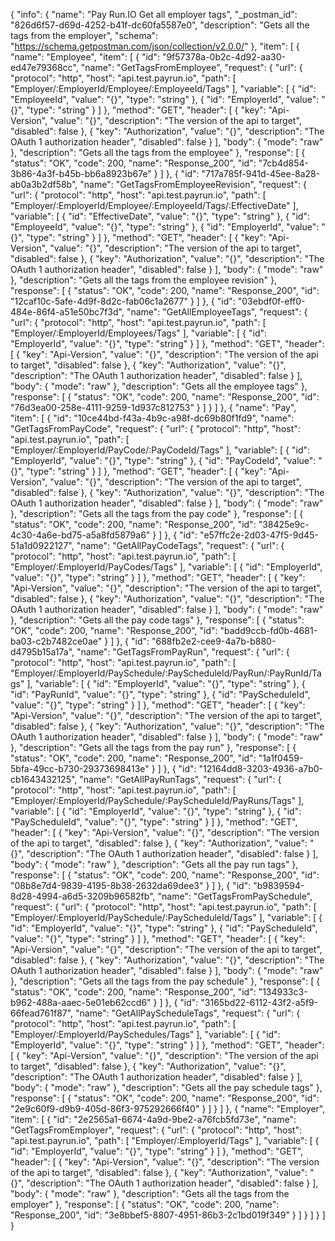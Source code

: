 {
  "info": {
    "name": "Pay Run.IO Get all employer tags",
    "_postman_id": "826d6f57-d69d-4252-b41f-dc60fa5587e0",
    "description": "Gets all the tags from the employer",
    "schema": "https://schema.getpostman.com/json/collection/v2.0.0/"
  },
  "item": [
    {
      "name": "Employee",
      "item": [
        {
          "id": "9f57378a-0b2c-4d92-aa30-ed47e79368cc",
          "name": "GetTagsFromEmployee",
          "request": {
            "url": {
              "protocol": "http",
              "host": "api.test.payrun.io",
              "path": [
                "Employer/:EmployerId/Employee/:EmployeeId/Tags"
              ],
              "variable": [
                {
                  "id": "EmployeeId",
                  "value": "{}",
                  "type": "string"
                },
                {
                  "id": "EmployerId",
                  "value": "{}",
                  "type": "string"
                }
              ]
            },
            "method": "GET",
            "header": [
              {
                "key": "Api-Version",
                "value": "{}",
                "description": "The version of the api to target",
                "disabled": false
              },
              {
                "key": "Authorization",
                "value": "{}",
                "description": "The OAuth 1 authorization header",
                "disabled": false
              }
            ],
            "body": {
              "mode": "raw"
            },
            "description": "Gets all the tags from the employee"
          },
          "response": [
            {
              "status": "OK",
              "code": 200,
              "name": "Response_200",
              "id": "7cb4d854-3b86-4a3f-b45b-bb6a8923b67e"
            }
          ]
        },
        {
          "id": "717a785f-941d-45ee-8a28-ab0a3b2df58b",
          "name": "GetTagsFromEmployeeRevision",
          "request": {
            "url": {
              "protocol": "http",
              "host": "api.test.payrun.io",
              "path": [
                "Employer/:EmployerId/Employee/:EmployeeId/Tags/:EffectiveDate"
              ],
              "variable": [
                {
                  "id": "EffectiveDate",
                  "value": "{}",
                  "type": "string"
                },
                {
                  "id": "EmployeeId",
                  "value": "{}",
                  "type": "string"
                },
                {
                  "id": "EmployerId",
                  "value": "{}",
                  "type": "string"
                }
              ]
            },
            "method": "GET",
            "header": [
              {
                "key": "Api-Version",
                "value": "{}",
                "description": "The version of the api to target",
                "disabled": false
              },
              {
                "key": "Authorization",
                "value": "{}",
                "description": "The OAuth 1 authorization header",
                "disabled": false
              }
            ],
            "body": {
              "mode": "raw"
            },
            "description": "Gets all the tags from the employee revision"
          },
          "response": [
            {
              "status": "OK",
              "code": 200,
              "name": "Response_200",
              "id": "12caf10c-5afe-4d9f-8d2c-fab06c1a2677"
            }
          ]
        },
        {
          "id": "03ebdf0f-eff0-484e-86f4-a51e50bc7f3d",
          "name": "GetAllEmployeeTags",
          "request": {
            "url": {
              "protocol": "http",
              "host": "api.test.payrun.io",
              "path": [
                "Employer/:EmployerId/Employees/Tags"
              ],
              "variable": [
                {
                  "id": "EmployerId",
                  "value": "{}",
                  "type": "string"
                }
              ]
            },
            "method": "GET",
            "header": [
              {
                "key": "Api-Version",
                "value": "{}",
                "description": "The version of the api to target",
                "disabled": false
              },
              {
                "key": "Authorization",
                "value": "{}",
                "description": "The OAuth 1 authorization header",
                "disabled": false
              }
            ],
            "body": {
              "mode": "raw"
            },
            "description": "Gets all the employee tags"
          },
          "response": [
            {
              "status": "OK",
              "code": 200,
              "name": "Response_200",
              "id": "76d3ea00-258e-4111-9259-1d937c812753"
            }
          ]
        }
      ]
    },
    {
      "name": "Pay",
      "item": [
        {
          "id": "10ce44bd-f43a-4b9c-a98f-dc69b80f1fd9",
          "name": "GetTagsFromPayCode",
          "request": {
            "url": {
              "protocol": "http",
              "host": "api.test.payrun.io",
              "path": [
                "Employer/:EmployerId/PayCode/:PayCodeId/Tags"
              ],
              "variable": [
                {
                  "id": "EmployerId",
                  "value": "{}",
                  "type": "string"
                },
                {
                  "id": "PayCodeId",
                  "value": "{}",
                  "type": "string"
                }
              ]
            },
            "method": "GET",
            "header": [
              {
                "key": "Api-Version",
                "value": "{}",
                "description": "The version of the api to target",
                "disabled": false
              },
              {
                "key": "Authorization",
                "value": "{}",
                "description": "The OAuth 1 authorization header",
                "disabled": false
              }
            ],
            "body": {
              "mode": "raw"
            },
            "description": "Gets all the tags from the pay code"
          },
          "response": [
            {
              "status": "OK",
              "code": 200,
              "name": "Response_200",
              "id": "38425e9c-4c30-4a6e-bd75-a5a8fd5879a6"
            }
          ]
        },
        {
          "id": "e57ffc2e-2d03-47f5-9d45-51a1d0922127",
          "name": "GetAllPayCodeTags",
          "request": {
            "url": {
              "protocol": "http",
              "host": "api.test.payrun.io",
              "path": [
                "Employer/:EmployerId/PayCodes/Tags"
              ],
              "variable": [
                {
                  "id": "EmployerId",
                  "value": "{}",
                  "type": "string"
                }
              ]
            },
            "method": "GET",
            "header": [
              {
                "key": "Api-Version",
                "value": "{}",
                "description": "The version of the api to target",
                "disabled": false
              },
              {
                "key": "Authorization",
                "value": "{}",
                "description": "The OAuth 1 authorization header",
                "disabled": false
              }
            ],
            "body": {
              "mode": "raw"
            },
            "description": "Gets all the pay code tags"
          },
          "response": [
            {
              "status": "OK",
              "code": 200,
              "name": "Response_200",
              "id": "badd9ccb-fd0b-4681-ba03-c2b7482ce0ae"
            }
          ]
        },
        {
          "id": "688fb2e2-cee9-4a7b-b880-d4795b15a17a",
          "name": "GetTagsFromPayRun",
          "request": {
            "url": {
              "protocol": "http",
              "host": "api.test.payrun.io",
              "path": [
                "Employer/:EmployerId/PaySchedule/:PayScheduleId/PayRun/:PayRunId/Tags"
              ],
              "variable": [
                {
                  "id": "EmployerId",
                  "value": "{}",
                  "type": "string"
                },
                {
                  "id": "PayRunId",
                  "value": "{}",
                  "type": "string"
                },
                {
                  "id": "PayScheduleId",
                  "value": "{}",
                  "type": "string"
                }
              ]
            },
            "method": "GET",
            "header": [
              {
                "key": "Api-Version",
                "value": "{}",
                "description": "The version of the api to target",
                "disabled": false
              },
              {
                "key": "Authorization",
                "value": "{}",
                "description": "The OAuth 1 authorization header",
                "disabled": false
              }
            ],
            "body": {
              "mode": "raw"
            },
            "description": "Gets all the tags from the pay run"
          },
          "response": [
            {
              "status": "OK",
              "code": 200,
              "name": "Response_200",
              "id": "1a1f0459-5bfa-49cc-b730-29373698413e"
            }
          ]
        },
        {
          "id": "12164dd8-3203-4936-a7b0-cb1643432125",
          "name": "GetAllPayRunTags",
          "request": {
            "url": {
              "protocol": "http",
              "host": "api.test.payrun.io",
              "path": [
                "Employer/:EmployerId/PaySchedule/:PayScheduleId/PayRuns/Tags"
              ],
              "variable": [
                {
                  "id": "EmployerId",
                  "value": "{}",
                  "type": "string"
                },
                {
                  "id": "PayScheduleId",
                  "value": "{}",
                  "type": "string"
                }
              ]
            },
            "method": "GET",
            "header": [
              {
                "key": "Api-Version",
                "value": "{}",
                "description": "The version of the api to target",
                "disabled": false
              },
              {
                "key": "Authorization",
                "value": "{}",
                "description": "The OAuth 1 authorization header",
                "disabled": false
              }
            ],
            "body": {
              "mode": "raw"
            },
            "description": "Gets all the pay run tags"
          },
          "response": [
            {
              "status": "OK",
              "code": 200,
              "name": "Response_200",
              "id": "08b8e7d4-9839-4195-8b38-2632da69dee3"
            }
          ]
        },
        {
          "id": "b9839594-8d28-4994-a6d5-3209b96582fb",
          "name": "GetTagsFromPaySchedule",
          "request": {
            "url": {
              "protocol": "http",
              "host": "api.test.payrun.io",
              "path": [
                "Employer/:EmployerId/PaySchedule/:PayScheduleId/Tags"
              ],
              "variable": [
                {
                  "id": "EmployerId",
                  "value": "{}",
                  "type": "string"
                },
                {
                  "id": "PayScheduleId",
                  "value": "{}",
                  "type": "string"
                }
              ]
            },
            "method": "GET",
            "header": [
              {
                "key": "Api-Version",
                "value": "{}",
                "description": "The version of the api to target",
                "disabled": false
              },
              {
                "key": "Authorization",
                "value": "{}",
                "description": "The OAuth 1 authorization header",
                "disabled": false
              }
            ],
            "body": {
              "mode": "raw"
            },
            "description": "Gets all the tags from the pay schedule"
          },
          "response": [
            {
              "status": "OK",
              "code": 200,
              "name": "Response_200",
              "id": "134933c3-b962-488a-aaec-5e01eb62ccd6"
            }
          ]
        },
        {
          "id": "3165bd22-6112-43f2-a5f9-66fead761f87",
          "name": "GetAllPayScheduleTags",
          "request": {
            "url": {
              "protocol": "http",
              "host": "api.test.payrun.io",
              "path": [
                "Employer/:EmployerId/PaySchedules/Tags"
              ],
              "variable": [
                {
                  "id": "EmployerId",
                  "value": "{}",
                  "type": "string"
                }
              ]
            },
            "method": "GET",
            "header": [
              {
                "key": "Api-Version",
                "value": "{}",
                "description": "The version of the api to target",
                "disabled": false
              },
              {
                "key": "Authorization",
                "value": "{}",
                "description": "The OAuth 1 authorization header",
                "disabled": false
              }
            ],
            "body": {
              "mode": "raw"
            },
            "description": "Gets all the pay schedule tags"
          },
          "response": [
            {
              "status": "OK",
              "code": 200,
              "name": "Response_200",
              "id": "2e9c60f9-d9b9-405d-86f3-975292666f40"
            }
          ]
        }
      ]
    },
    {
      "name": "Employer",
      "item": [
        {
          "id": "2e2565a1-6674-4a9d-9be2-a76fcb5fd73e",
          "name": "GetTagsFromEmployer",
          "request": {
            "url": {
              "protocol": "http",
              "host": "api.test.payrun.io",
              "path": [
                "Employer/:EmployerId/Tags"
              ],
              "variable": [
                {
                  "id": "EmployerId",
                  "value": "{}",
                  "type": "string"
                }
              ]
            },
            "method": "GET",
            "header": [
              {
                "key": "Api-Version",
                "value": "{}",
                "description": "The version of the api to target",
                "disabled": false
              },
              {
                "key": "Authorization",
                "value": "{}",
                "description": "The OAuth 1 authorization header",
                "disabled": false
              }
            ],
            "body": {
              "mode": "raw"
            },
            "description": "Gets all the tags from the employer"
          },
          "response": [
            {
              "status": "OK",
              "code": 200,
              "name": "Response_200",
              "id": "3e8bbef5-8807-4951-86b3-2c1bd019f349"
            }
          ]
        }
      ]
    }
  ]
}